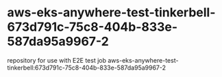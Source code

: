 # aws-eks-anywhere-test-tinkerbell-673d791c-75c8-404b-833e-587da95a9967-2
repository for use with E2E test job aws-eks-anywhere-test-tinkerbell:673d791c-75c8-404b-833e-587da95a9967-2

